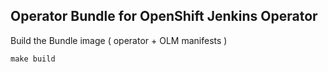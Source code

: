 ## Operator Bundle for OpenShift Jenkins Operator

Build the Bundle image ( operator + OLM manifests )

```
make build
```
